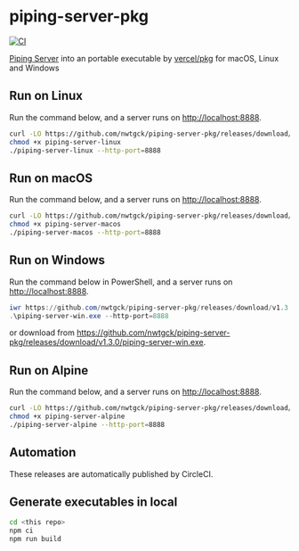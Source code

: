 # piping-server-pkg
[![CI](https://github.com/nwtgck/piping-server-pkg/actions/workflows/ci.yml/badge.svg)](https://github.com/nwtgck/piping-server-pkg/actions/workflows/ci.yml)

[Piping Server](https://github.com/nwtgck/piping-server) into an portable executable by [vercel/pkg](https://github.com/vercel/pkg) for macOS, Linux and Windows  

## Run on Linux

Run the command below, and a server runs on <http://localhost:8888>.

```bash
curl -LO https://github.com/nwtgck/piping-server-pkg/releases/download/v1.3.0/piping-server-linux
chmod +x piping-server-linux
./piping-server-linux --http-port=8888
```

## Run on macOS

Run the command below, and a server runs on <http://localhost:8888>.

```bash
curl -LO https://github.com/nwtgck/piping-server-pkg/releases/download/v1.3.0/piping-server-macos
chmod +x piping-server-macos
./piping-server-macos --http-port=8888
```

## Run on Windows

Run the command below in PowerShell, and a server runs on <http://localhost:8888>.

```ps1
iwr https://github.com/nwtgck/piping-server-pkg/releases/download/v1.3.0/piping-server-win.exe -OutFile piping-server-win.exe
.\piping-server-win.exe --http-port=8888
```

or download from <https://github.com/nwtgck/piping-server-pkg/releases/download/v1.3.0/piping-server-win.exe>.

## Run on Alpine

Run the command below, and a server runs on <http://localhost:8888>.

```bash
curl -LO https://github.com/nwtgck/piping-server-pkg/releases/download/v1.3.0/piping-server-alpine
chmod +x piping-server-alpine
./piping-server-alpine --http-port=8888
```

## Automation

These releases are automatically published by CircleCI.

## Generate executables in local

```bash
cd <this repo>
npm ci
npm run build
```
